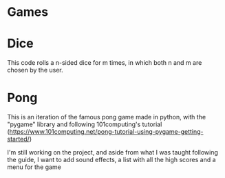 # Games

# Dice

This code rolls a n-sided dice for m times, in which both n and m are chosen by the user.

# Pong

This is an iteration of the famous pong game made in python, with the "pygame" library and following 101computing's tutorial (https://www.101computing.net/pong-tutorial-using-pygame-getting-started/)

I'm still working on the project, and aside from what I was taught following the guide, I want to add sound effects, a list with all the high scores and a menu for the game
